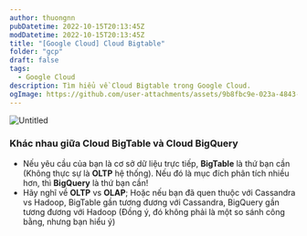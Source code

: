 ```yaml
---
author: thuongnn
pubDatetime: 2022-10-15T20:13:45Z
modDatetime: 2022-10-15T20:13:45Z
title: "[Google Cloud] Cloud Bigtable"
folder: "gcp"
draft: false
tags:
  - Google Cloud
description: Tìm hiểu về Cloud Bigtable trong Google Cloud.
ogImage: https://github.com/user-attachments/assets/9b8fbc9e-023a-4843-91ef-ac9dbade0fe0
---
```


![Untitled](https://github.com/user-attachments/assets/9b8fbc9e-023a-4843-91ef-ac9dbade0fe0)

### Khác nhau giữa Cloud BigTable và Cloud BigQuery

- Nếu yêu cầu của bạn là cơ sở dữ liệu trực tiếp, **BigTable** là thứ bạn cần (Không thực sự là **OLTP** hệ thống). Nếu đó là mục đích phân tích nhiều hơn, thì **BigQuery** là thứ bạn cần!
- Hãy nghĩ về **OLTP** vs **OLAP**; Hoặc nếu bạn đã quen thuộc với Cassandra vs Hadoop, BigTable gần tương đương với Cassandra, BigQuery gần tương đương với Hadoop (Đồng ý, đó không phải là một so sánh công bằng, nhưng bạn hiểu ý)

